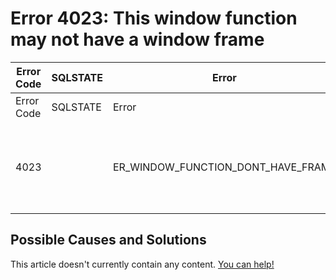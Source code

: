 
# Error 4023: This window function may not have a window frame


| Error Code | SQLSTATE | Error | Description |
| --- | --- | --- | --- |
| Error Code | SQLSTATE | Error | Description |
| 4023 |  | ER_WINDOW_FUNCTION_DONT_HAVE_FRAME | This window function may not have a window frame |




## Possible Causes and Solutions


This article doesn't currently contain any content. [You can help!](/kb/en/writing-and-editing-knowledge-base-articles/)


